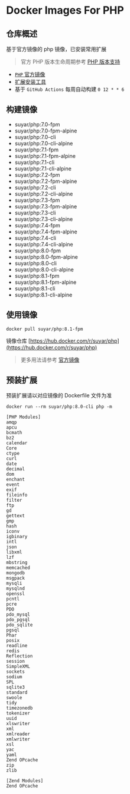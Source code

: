 # Docker Images For PHP

## 仓库概述

基于官方镜像的 php 镜像，已安装常用扩展

> 官方 PHP 版本生命周期参考 [PHP 版本支持](https://www.php.net/supported-versions.php)

- [`PHP` 官方镜像](https://hub.docker.com/_/php)
- [扩展安装工具](https://github.com/mlocati/docker-php-extension-installer)
- 基于 `GitHub Actions` 每周自动构建 `0 12 * * 6`

## 构建镜像

- suyar/php:7.0-fpm
- suyar/php:7.0-fpm-alpine
- suyar/php:7.0-cli
- suyar/php:7.0-cli-alpine
- suyar/php:7.1-fpm
- suyar/php:7.1-fpm-alpine
- suyar/php:7.1-cli
- suyar/php:7.1-cli-alpine
- suyar/php:7.2-fpm
- suyar/php:7.2-fpm-alpine
- suyar/php:7.2-cli
- suyar/php:7.2-cli-alpine
- suyar/php:7.3-fpm
- suyar/php:7.3-fpm-alpine
- suyar/php:7.3-cli
- suyar/php:7.3-cli-alpine
- suyar/php:7.4-fpm
- suyar/php:7.4-fpm-alpine
- suyar/php:7.4-cli
- suyar/php:7.4-cli-alpine
- suyar/php:8.0-fpm
- suyar/php:8.0-fpm-alpine
- suyar/php:8.0-cli
- suyar/php:8.0-cli-alpine
- suyar/php:8.1-fpm
- suyar/php:8.1-fpm-alpine
- suyar/php:8.1-cli
- suyar/php:8.1-cli-alpine

## 使用镜像

```
docker pull suyar/php:8.1-fpm
```

镜像仓库 [https://hub.docker.com/r/suyar/php](https://hub.docker.com/r/suyar/php)

> 更多用法请参考 [官方镜像](https://hub.docker.com/_/php)

## 预装扩展

预装扩展请以对应镜像的 Dockerfile 文件为准

```
docker run --rm suyar/php:8.0-cli php -m

[PHP Modules]
amqp
apcu
bcmath
bz2
calendar
Core
ctype
curl
date
decimal
dom
enchant
event
exif
fileinfo
filter
ftp
gd
gettext
gmp
hash
iconv
igbinary
intl
json
libxml
lzf
mbstring
memcached
mongodb
msgpack
mysqli
mysqlnd
openssl
pcntl
pcre
PDO
pdo_mysql
pdo_pgsql
pdo_sqlite
pgsql
Phar
posix
readline
redis
Reflection
session
SimpleXML
sockets
sodium
SPL
sqlite3
standard
swoole
tidy
timezonedb
tokenizer
uuid
xlswriter
xml
xmlreader
xmlwriter
xsl
yac
yaml
Zend OPcache
zip
zlib

[Zend Modules]
Zend OPcache
```
